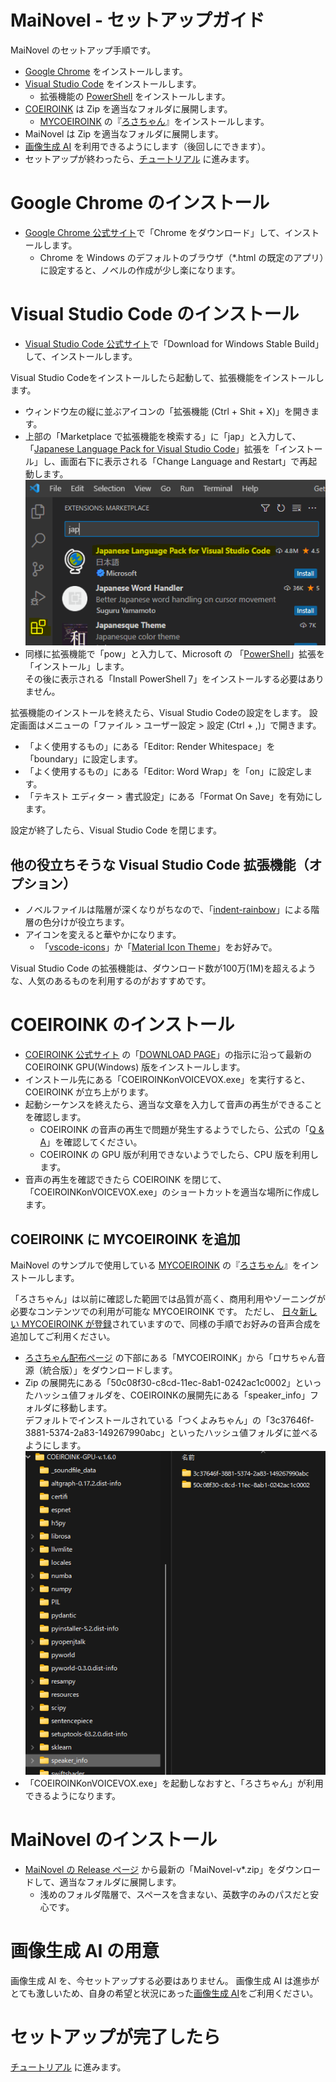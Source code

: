 ﻿# MaiNovel - セットアップガイド

MaiNovel のセットアップ手順です。

* [Google Chrome](https://www.google.com/intl/ja_jp/chrome/) をインストールします。
* [Visual Studio Code](https://code.visualstudio.com/) をインストールします。
	* 拡張機能の [PowerShell](https://marketplace.visualstudio.com/items?itemName=ms-vscode.PowerShell) をインストールします。 
* [COEIROINK](https://coeiroink.com/) は Zip を適当なフォルダに展開します。
	* [MYCOEIROINK](https://coeiroink.com/mycoeiroink) の『[ろさちゃん](https://senolosachan.com/download-%e2%94%82-type-%cf%87/)』をインストールします。
* MaiNovel は Zip を適当なフォルダに展開します。
* [画像生成 AI](https://www.google.com/search?q=%E7%94%BB%E5%83%8F%E7%94%9F%E6%88%90+AI) を利用できるようにします（後回しにできます）。
* セットアップが終わったら、[チュートリアル](Tutorial.md) に進みます。

# Google Chrome のインストール

* [Google Chrome 公式サイト](https://www.google.com/intl/ja_jp/chrome/)で「Chrome をダウンロード」して、インストールします。
	* Chrome を Windows のデフォルトのブラウザ（*.html の既定のアプリ）に設定すると、ノベルの作成が少し楽になります。

# Visual Studio Code のインストール

* [Visual Studio Code 公式サイト](https://code.visualstudio.com/)で「Download for Windows Stable Build」して、インストールします。

Visual Studio Codeをインストールしたら起動して、拡張機能をインストールします。

* ウィンドウ左の縦に並ぶアイコンの「拡張機能 (Ctrl + Shit + X)」を開きます。
* 上部の「Marketplace で拡張機能を検索する」に「jap」と入力して、「[Japanese Language Pack for Visual Studio Code](https://marketplace.visualstudio.com/items?itemName=MS-CEINTL.vscode-language-pack-ja)」拡張を「インストール」し、画面右下に表示される「Change Language and Restart」で再起動します。 <br>
![VsCodeJaExtension](image/SetupGuide/VsCodeJaExtension.png)
* 同様に拡張機能で「pow」と入力して、Microsoft の 「[PowerShell](https://marketplace.visualstudio.com/items?itemName=ms-vscode.PowerShell)」拡張を「インストール」します。 <br>
その後に表示される「Install PowerShell 7」をインストールする必要はありません。

拡張機能のインストールを終えたら、Visual Studio Codeの設定をします。
設定画面はメニューの「ファイル > ユーザー設定 > 設定 (Ctrl + ,)」で開きます。

* 「よく使用するもの」にある「Editor: Render Whitespace」を「boundary」に設定します。
* 「よく使用するもの」にある「Editor: Word Wrap」を「on」に設定します。
* 「テキスト エディター > 書式設定」にある「Format On Save」を有効にします。

設定が終了したら、Visual Studio Code を閉じます。

## 他の役立ちそうな Visual Studio Code 拡張機能（オプション）

* ノベルファイルは階層が深くなりがちなので、「[indent-rainbow](https://marketplace.visualstudio.com/items?itemName=oderwat.indent-rainbow)」による階層の色分けが役立ちます。
* アイコンを変えると華やかになります。
	* 「[vscode-icons](https://marketplace.visualstudio.com/items?itemName=vscode-icons-team.vscode-icons)」か「[Material Icon Theme](https://marketplace.visualstudio.com/items?itemName=PKief.material-icon-theme)」をお好みで。

Visual Studio Code の拡張機能は、ダウンロード数が100万(1M)を超えるような、人気のあるものを利用するのがおすすめです。

# COEIROINK のインストール

* [COEIROINK 公式サイト](https://coeiroink.com/) の「[DOWNLOAD PAGE](https://coeiroink.com/download)」の指示に沿って最新の COEIROINK GPU(Windows) 版をインストールします。
* インストール先にある「COEIROINKonVOICEVOX.exe」を実行すると、COEIROINK が立ち上がります。
* 起動シーケンスを終えたら、適当な文章を入力して音声の再生ができることを確認します。
	* COEIROINK の音声の再生で問題が発生するようでしたら、公式の「[Q & A](https://coeiroink.com/q_and_a)」を確認してください。
	* COEIROINK の GPU 版が利用できないようでしたら、CPU 版を利用します。
* 音声の再生を確認できたら COEIROINK を閉じて、「COEIROINKonVOICEVOX.exe」のショートカットを適当な場所に作成します。

## COEIROINK に MYCOEIROINK を追加

MaiNovel のサンプルで使用している [MYCOEIROINK](https://coeiroink.com/mycoeiroink) の『[ろさちゃん](https://senolosachan.com/download-%e2%94%82-type-%cf%87/)』をインストールします。

「ろさちゃん」は以前に確認した範囲では品質が高く、商用利用やゾーニングが必要なコンテンツでの利用が可能な MYCOEIROINK です。
ただし、 [日々新しい MYCOEIROINK が登録](https://coeiroink.com/mycoeiroink#app)されていますので、同様の手順でお好みの音声合成を追加してご利用ください。

* [ろさちゃん配布ページ](https://senolosachan.com/download-%e2%94%82-type-%cf%87/) の下部にある「MYCOEIROINK」から「ロサちゃん音源（統合版）」をダウンロードします。
* Zip の展開先にある「50c08f30-c8cd-11ec-8ab1-0242ac1c0002」といったハッシュ値フォルダを、COEIROINKの展開先にある「speaker_info」フォルダに移動します。<br>
デフォルトでインストールされている「つくよみちゃん」の「3c37646f-3881-5374-2a83-149267990abc」といったハッシュ値フォルダに並べるようにします。<br>
![MycoeiroinkFolder](image/SetupGuide/MycoeiroinkFolder.png)
* 「COEIROINKonVOICEVOX.exe」を起動しなおすと、「ろさちゃん」が利用できるようになります。

# MaiNovel のインストール

* [MaiNovel の Release ページ](https://github.com/Zuntan03/MaiNovel/releases) から最新の「MaiNovel-v*.zip」をダウンロードして、適当なフォルダに展開します。
	* 浅めのフォルダ階層で、スペースを含まない、英数字のみのパスだと安心です。

# 画像生成 AI の用意

画像生成 AI を、今セットアップする必要はありません。
画像生成 AI は進歩がとても激しいため、自身の希望と状況にあった[画像生成 AI](https://www.google.com/search?q=%E7%94%BB%E5%83%8F%E7%94%9F%E6%88%90+AI)をご利用ください。

# セットアップが完了したら

[チュートリアル](Tutorial.md) に進みます。
